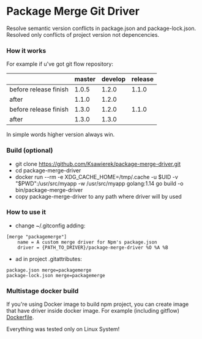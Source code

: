 # Package Merge Git Driver
Resolve semantic version conflicts in package.json and package-lock.json. Resolved only conflicts of project version not depencencies.

### How it works
For example if u've got git flow repository:

|                       | master | develop | release |
| ---                   | ---    | ---     | ---     |
| before release finish | 1.0.5  | 1.2.0   |  1.1.0  |
| after                 | 1.1.0  | 1.2.0   |         |
| before release finish | 1.3.0  | 1.2.0   |  1.1.0  |
| after                 | 1.3.0  | 1.3.0   |         |

In simple words higher version always win.

### Build (optional)
* git clone https://github.com/Ksawierek/package-merge-driver.git
* cd package-merge-driver
* docker run --rm -e XDG_CACHE_HOME=/tmp/.cache -u $UID -v "$PWD":/usr/src/myapp -w /usr/src/myapp golang:1.14 go build -o bin/package-merge-driver
* copy package-merge-driver to any path where driver will by used

### How to use it
* change ~/.gitconfig adding:
```
[merge "packagemerge"]
    name = A custom merge driver for Npm's package.json
    driver = {PATH_TO_DRIVER}/package-merge-driver %O %A %B
```

* ad in project .gitattributes:
```
package.json merge=packagemerge
package-lock.json merge=packagemerge
```

### Multistage docker build
If you're using Docker image to build npm project, you can create image that have driver inside docker image.
For example (including gitflow) [Dockerfile](Dockerfile).

Everything was tested only on Linux System!